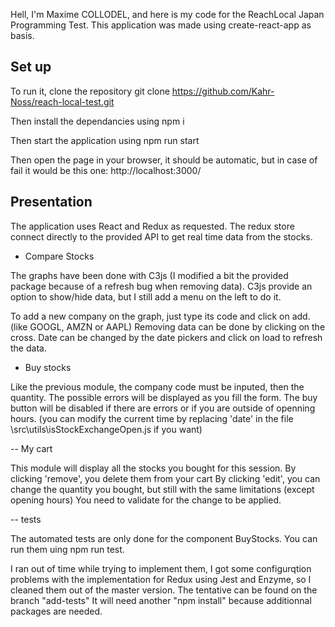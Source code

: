 Hell, I'm Maxime COLLODEL, and here is my code for the ReachLocal Japan Programming Test.
This application was made using create-react-app as basis.

## Set up

To run it, clone the repository
git clone https://github.com/Kahr-Noss/reach-local-test.git

Then install the dependancies using
npm i

Then start the application using 
npm run start

Then open the page in your browser, it should be automatic, but in case of fail it would be this one:
http://localhost:3000/


## Presentation

The application uses React and Redux as requested.
The redux store connect directly to the provided API to get real time data from the stocks.

- Compare Stocks

The graphs have been done with C3js (I modified a bit the provided package because of a refresh bug when removing data).
C3js provide an option to show/hide data, but I still add a menu on the left to do it.

To add a new company on the graph, just type its code and click on add. (like GOOGL, AMZN or AAPL)
Removing data can be done by clicking on the cross.
Date can be changed by the date pickers and click on load to refresh the data.

- Buy stocks

Like the previous module, the company code must be inputed, then the quantity.
The possible errors will be displayed as you fill the form.
The buy button will be disabled if there are errors or if you are outside of openning hours. (you can modify the current time by replacing 'date' in the file \src\utils\isStockExchangeOpen.js if you want)

-- My cart

This module will display all the stocks you bought for this session.
By clicking 'remove', you delete them from your cart
By clicking 'edit', you can change the quantity you bought, but still with the same limitations (except opening hours)
You need to validate for the change to be applied.

-- tests

The automated tests are only done for the component BuyStocks.
You can run them uing npm run test.

I ran out of time while trying to implement them, I got some configurqtion problems with the implementation for Redux using Jest and Enzyme, so I cleaned them out of the master version.
The tentative can be found on the branch "add-tests"
It will need another "npm install" because additionnal packages are needed.
